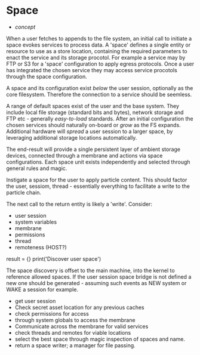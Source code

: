 # Space

+ _concept_

When a user fetches to appends to the file system, an initial call to initiate a space
evokes services to process data. A 'space' defines a single entity or resource to
use as a store location, containing the required parameters to enact the service and
its storage procotol. For example a service may by FTP or S3 for a 'space'
configuration to apply egress protocols. Once a user has integrated the chosen service
they may access service procotols through the space configuration.

A space and its configuration exist _below_ the user session, optionally as the
core filesystem. Therefore the connection to a service should be seemless.

A range of default spaces exist of the user and the base system. They include
local file storage (standard bits and bytes), network storage and FTP etc -
generally _easy-to-load_ standards. After an initial configuration the chosen
services should naturally on-board or _grow_ as the FS expands. Additional hardware
will _spread_ a user session to a larger space, by leveraging additional storage
locations automatically.

The end-result will provide a single persistent layer of ambient storage devices,
connected through a membrane and actions via space configurations. Each space unit
exists independently and selected through general rules and magic.

Instigate a space for the user to apply particle content. This should
factor the user, sessiom, thread - essentially everything to facilitate
a write to the particle chain.

The next call to the return entity is likely a 'write'. Consider:

+ user session
+ system variables
+ membrane
+ permissions
+ thread
+ remoteness (HOST?)

result = {}
print('Discover user space')


The space discovery is offset to the main machine, into the kernel to
reference allowed spaces. If the user session space bridge is not defined
a new one should be generated - assuming such events as NEW system or WAKE
a session for example.


+ get user session
+ Check secret asset location for any previous caches
+ check permissions for access
+ through system globals to access the membrane
+ Communicate across the membrane for valid services
+ check threads and remotes for viable locations
+ select the best space through magic inspection of spaces and name.
+ return a space writer; a manager for file passing.
